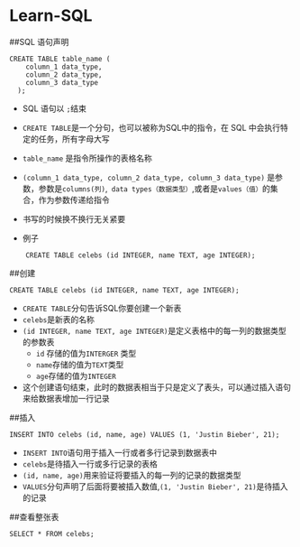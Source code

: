 # Learn-SQL
##SQL 语句声明
```
CREATE TABLE table_name (
    column_1 data_type, 
    column_2 data_type, 
    column_3 data_type
  );
```

- SQL 语句以 `;`结束
- `CREATE TABLE`是一个分句，也可以被称为SQL中的指令，在 SQL 中会执行特定的任务，所有字母大写
- `table_name` 是指令所操作的表格名称
- `(column_1 data_type, column_2 data_type, column_3 data_type)` 是参数，参数是`columns(列)`,` data types（数据类型）`,或者是`values（值）`的集合，作为参数传递给指令
- 书写的时候换不换行无关紧要


- 例子
``` 
    CREATE TABLE celebs (id INTEGER, name TEXT, age INTEGER);
```

##创建
```
CREATE TABLE celebs (id INTEGER, name TEXT, age INTEGER);
```

- `CREATE TABLE`分句告诉SQL你要创建一个新表
- `celebs`是新表的名称
- `(id INTEGER, name TEXT, age INTEGER)`是定义表格中的每一列的数据类型的参数表
    - `id` 存储的值为`INTERGER` 类型
    - `name`存储的值为`TEXT`类型
    - `age`存储的值为`INTEGER`
- 这个创建语句结束，此时的数据表相当于只是定义了表头，可以通过插入语句来给数据表增加一行记录

##插入
```
INSERT INTO celebs (id, name, age) VALUES (1, 'Justin Bieber', 21);
```
- `INSERT INTO`语句用于插入一行或者多行记录到数据表中
- `celebs`是待插入一行或多行记录的表格
- `(id, name, age)`用来验证将要插入的每一列的记录的数据类型
- `VALUES`分句声明了后面将要被插入数值,`(1, 'Justin Bieber', 21)`是待插入的记录


##查看整张表
```
SELECT * FROM celebs;
```
